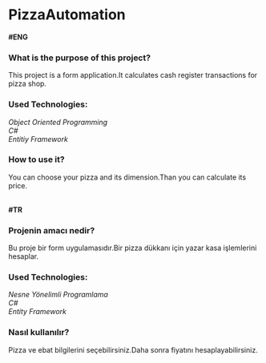 # PizzaAutomation
**#ENG** </br>

### What is the purpose of this project? </br>
This project is a form application.It calculates cash register transactions for pizza shop.
### Used Technologies: </br>
*Object Oriented Programming* </br>
*C#* </br>
*Entitiy Framework* </br>
### How to use it? </br>
You can choose your pizza and its dimension.Than you can calculate its price. </br></br>

**#TR** </br>

### Projenin amacı nedir? </br>
Bu proje bir form uygulamasıdır.Bir pizza dükkanı için yazar kasa işlemlerini hesaplar.
### Used Technologies: </br>
*Nesne Yönelimli Programlama* </br>
*C#* </br>
*Entity Framework* </br>
### Nasıl kullanılır?
Pizza ve ebat bilgilerini seçebilirsiniz.Daha sonra fiyatını hesaplayabilirsiniz.
